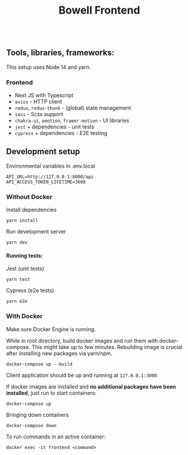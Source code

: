 <div align="center" style="padding-bottom: 20px">
    <h1>Bowell Frontend</h1>
    <img src="https://img.shields.io/badge/Next.js-%23000000.svg?&style=for-the-badge&logo=next.js&logoColor=white" alt=""/>
    <img src="https://img.shields.io/badge/React-20232A?style=for-the-badge&logo=react&logoColor=61DAFB" alt=""/>
    <img src="https://img.shields.io/badge/Redux-593D88?style=for-the-badge&logo=redux&logoColor=white" alt=""/>    
    <img src="https://img.shields.io/badge/TypeScript-007ACC?style=for-the-badge&logo=typescript&logoColor=white" alt=""/>
    <img src="https://img.shields.io/badge/JavaScript-323330?style=for-the-badge&logo=javascript&logoColor=F7DF1E" alt=""/>    
    <img src="https://img.shields.io/badge/Chakra--UI-319795?style=for-the-badge&logo=chakra-ui&logoColor=white" alt=""/>
    <img src="https://img.shields.io/badge/Sass-CC6699?style=for-the-badge&logo=sass&logoColor=white" alt=""/>
    <img src="https://img.shields.io/badge/Docker-2CA5E0?style=for-the-badge&logo=docker&logoColor=white" alt=""/>    
    <img src="https://img.shields.io/badge/Jest-C21325?style=for-the-badge&logo=jest&logoColor=white" alt=""/>
    <img src="https://img.shields.io/badge/Cypress-17202C?style=for-the-badge&logo=cypress&logoColor=white" alt=""/>
</div>

## Tools, libraries, frameworks:

This setup uses Node 14 and yarn.

### Frontend

- Next JS with Typescript
- `axios` - HTTP client
- `redux`, `redux-thunk` - (global) state management
- `sass` - Scss support
- `chakra-ui`, `emotion`, `framer-motion` - UI libraries
- `jest` + dependencies - unit tests
- `cypress` + dependencies - E2E testing

## Development setup

Environmental variables in .env.local

```
API_URL=http://127.0.0.1:8000/api
API_ACCESS_TOKEN_LIFETIME=3600
```

### Without Docker

Install dependencies

```shell
yarn install
```

Run development server

```shell
yarn dev
```

#### Running tests:

Jest (unit tests)

```shell
yarn test
```

Cypress (e2e tests)

```shell
yarn e2e
```

### With Docker

Make sure Docker Engine is running.

While in root directory, build docker images and run them with docker-compose. This might take up to few minutes.
Rebuilding image is crucial after installing new packages via yarn/npm.

```shell script
docker-compose up --build
```

Client application should be up and running at `127.0.0.1:3000`.

If docker images are installed and **no additional packages have been installed**, just run to start containers:

```shell script
docker-compose up
```

Bringing down containers

```shell script
docker-compose down
```

To run commands in an active container:

```shell script
docker exec -it frontend <command>
```
